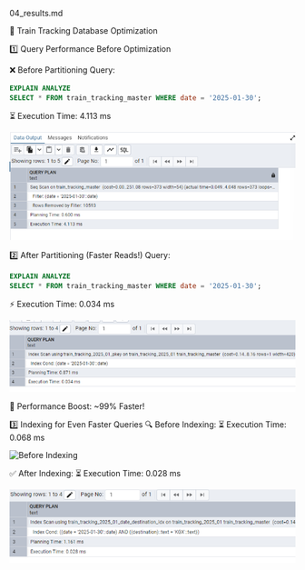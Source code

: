 04_results.md 

🚄 Train Tracking Database Optimization

1️⃣ Query Performance Before Optimization

❌ Before Partitioning
Query:
```sql
EXPLAIN ANALYZE
SELECT * FROM train_tracking_master WHERE date = '2025-01-30';
```
⏳ Execution Time: 4.113 ms  

![Before Partition](docs/images/03_before_partition.png)


2️⃣ After Partitioning (Faster Reads!)
Query: 
```sql 
EXPLAIN ANALYZE
SELECT * FROM train_tracking_master WHERE date = '2025-01-30';
```
⚡ Execution Time: 0.034 ms  

![After Partition](docs/images/03_after_partition.png)

🚀 Performance Boost: ~99% Faster!

3️⃣ Indexing for Even Faster Queries
🔍 Before Indexing:
⏳ Execution Time: 0.068 ms

![Before Indexing](docs/images/03_before_indexing.png)

✅ After Indexing:
⏳ Execution Time: 0.028 ms

![After Indexing](docs/images/03_after_indexing.png)